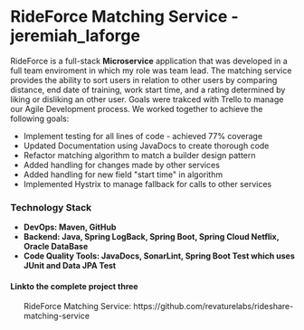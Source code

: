 


<h1> RideForce Matching Service -jeremiah_laforge </h1>
<p>
RideForce is a full-stack <strong>Microservice</strong> application that was developed in a full team enviroment in which my role was team lead. The matching service provides the ability to sort users in relation to other users by comparing distance, end date of training, work start time, and a rating determined by liking or disliking an other user. Goals were trakced with Trello to manage our Agile Development process. We worked together to achieve the following goals:
<ul>
<li>
   Implement testing for all lines of code - achieved 77% coverage  
</li>
<li>
    Updated Documentation using JavaDocs to create thorough code 
</li>
<li>
    Refactor matching algorithm to match a builder design pattern
</li>
<li>
    Added handling for changes made by other services
</li>
<li>
    Added handling for new field "start time" in algorithm
</li>
<li>
    Implemented Hystrix to manage fallback for calls to other services
</li>
</ul>
</p>
<p>
<h3>Technology Stack</h3>
<ul>
<strong>
<li>
DevOps: Maven, GitHub
</li>
<li>
Backend: Java, Spring LogBack, Spring Boot, Spring Cloud Netflix, Oracle DataBase
</li>
<li>
Code Quality Tools: JavaDocs, SonarLint, Spring Boot Test which uses JUnit and Data JPA Test
</li>
</strong>
</ul>
</p>

<p>
<h4>Linkto the complete project three</h4>
<ul>
RideForce Matching Service: https://github.com/revaturelabs/rideshare-matching-service
</li>
</ul>
</p>
